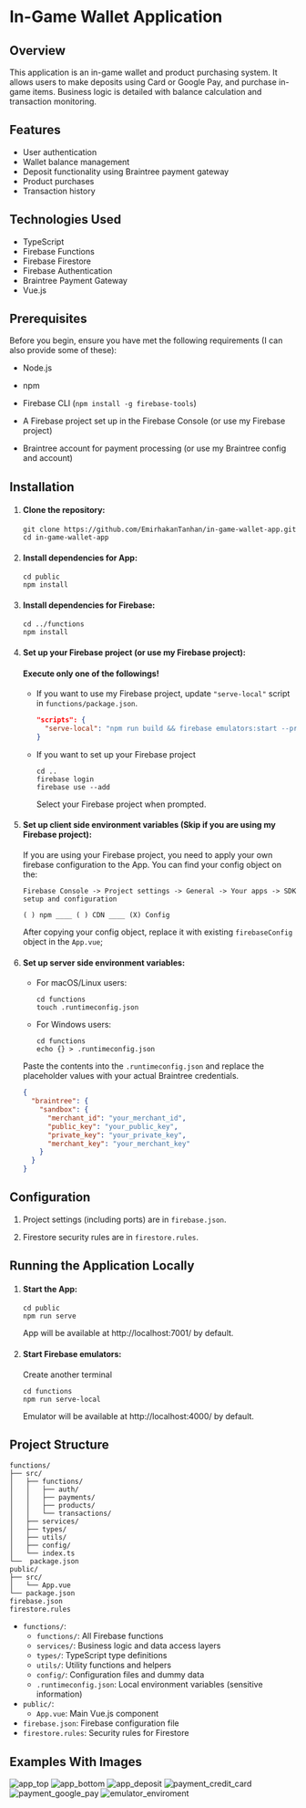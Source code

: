 # In-Game Wallet Application

## Overview

This application is an in-game wallet and product purchasing system. It allows users to make deposits using Card or Google Pay, and purchase in-game items. Business logic is detailed with balance calculation and transaction monitoring.

## Features

- User authentication
- Wallet balance management
- Deposit functionality using Braintree payment gateway
- Product purchases
- Transaction history

## Technologies Used

- TypeScript
- Firebase Functions
- Firebase Firestore
- Firebase Authentication
- Braintree Payment Gateway
- Vue.js

## Prerequisites

Before you begin, ensure you have met the following requirements (I can also provide some of these):


- Node.js

- npm

- Firebase CLI (`npm install -g firebase-tools`)

- A Firebase project set up in the Firebase Console (or use my Firebase project)

- Braintree account for payment processing (or use my Braintree config and account)

## Installation

1. #### Clone the repository:
   ```
   git clone https://github.com/EmirhakanTanhan/in-game-wallet-app.git
   cd in-game-wallet-app
   ```

2. #### Install dependencies for App:
   ```
   cd public
   npm install
   ```

3. #### Install dependencies for Firebase:
   ```
   cd ../functions
   npm install
   ```

4. #### Set up your Firebase project (or use my Firebase project):
   
   #### Execute only one of the followings!

   - If you want to use my Firebase project, update `"serve-local"` script in `functions/package.json`.
     ```json
     "scripts": {
       "serve-local": "npm run build && firebase emulators:start --project in-game-wallet-app --import=./src/config/emulator-data"
     }
     ```
   - If you want to set up your Firebase project
      ```
      cd ..
      firebase login
      firebase use --add
      ```
      Select your Firebase project when prompted.

5. #### Set up client side environment variables (Skip if you are using my Firebase project):
   If you are using your Firebase project, you need to apply your own firebase configuration to the App.
   You can find your config object on the: 
   ```
   Firebase Console -> Project settings -> General -> Your apps -> SDK setup and configuration 
   
   ( ) npm ____ ( ) CDN ____ (X) Config
   ```
   After copying your config object, replace it with existing `firebaseConfig` object in the `App.vue`;

6. #### Set up server side environment variables:
    - For macOS/Linux users:
      ```
      cd functions
      touch .runtimeconfig.json
      ```
    - For Windows users:
       ```
       cd functions
       echo {} > .runtimeconfig.json
       ```

   Paste the contents into the `.runtimeconfig.json` and replace the placeholder values with your actual Braintree credentials.
   ```json
   {
     "braintree": {
       "sandbox": {
         "merchant_id": "your_merchant_id",
         "public_key": "your_public_key",
         "private_key": "your_private_key",
         "merchant_key": "your_merchant_key"
       }
     }
   }
   ```

## Configuration

1. Project settings (including ports) are in `firebase.json`.

2. Firestore security rules are in `firestore.rules`.

## Running the Application Locally

1. #### Start the App:
   ```
   cd public
   npm run serve
   ```
   App will be available at http://localhost:7001/ by default.


2. #### Start Firebase emulators:

   Create another terminal
   ```
   cd functions
   npm run serve-local
   ```
   Emulator will be available at http://localhost:4000/ by default.

## Project Structure

```
functions/
├── src/
│   ├── functions/
│   │   ├── auth/
│   │   ├── payments/
│   │   ├── products/
│   │   └── transactions/
│   ├── services/
│   ├── types/
│   ├── utils/
│   ├── config/
│   └── index.ts
└──  package.json
public/
├── src/
│   └── App.vue
└── package.json
firebase.json
firestore.rules
```

- `functions/`:
  - `functions/`: All Firebase functions
  - `services/`: Business logic and data access layers
  - `types/`: TypeScript type definitions
  - `utils/`: Utility functions and helpers
  - `config/`: Configuration files and dummy data
  - `.runtimeconfig.json`: Local environment variables (sensitive information)
- `public/`:
  - `App.vue`: Main Vue.js component
- `firebase.json`: Firebase configuration file
- `firestore.rules`: Security rules for Firestore

## Examples With Images

![app_top](https://github.com/user-attachments/assets/8e6b540e-ef28-4d87-bf93-d58935867b44)
![app_bottom](https://github.com/user-attachments/assets/7103a7f1-2099-4b1b-ab6e-e7682e8c1107)
![app_deposit](https://github.com/user-attachments/assets/f875d26a-9645-45f8-b0e8-d509b81210f2)
![payment_credit_card](https://github.com/user-attachments/assets/b0477228-ab75-434f-90c6-bf5647c44ab4)
![payment_google_pay](https://github.com/user-attachments/assets/adc4c3d8-743c-4a05-bec7-191073f79e35)
![emulator_enviroment](https://github.com/user-attachments/assets/93f888b8-6825-4c33-9438-4e99221ac8d6)
